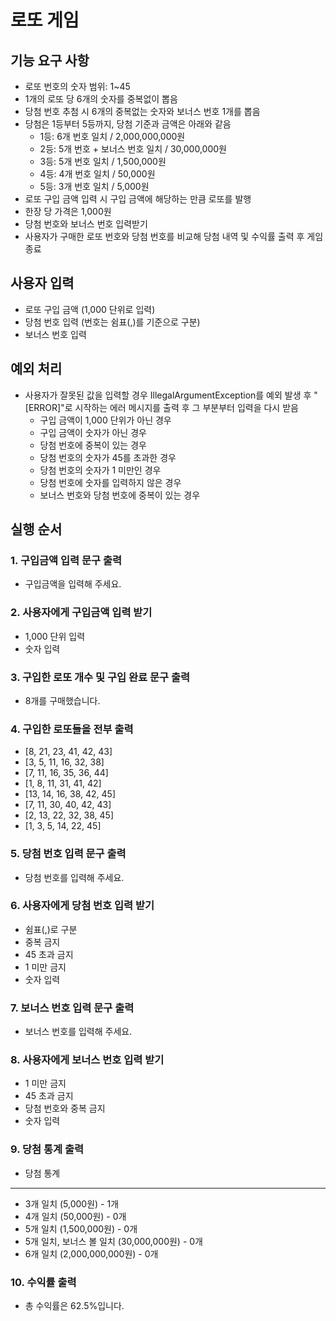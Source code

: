 # 로또 게임

## 기능 요구 사항
- 로또 번호의 숫자 범위: 1~45
- 1개의 로또 당 6개의 숫자를 중복없이 뽑음
- 당첨 번호 추첨 시 6개의 중복없는 숫자와 보너스 번호 1개를 뽑음
- 당첨은 1등부터 5등까지, 당첨 기준과 금액은 아래와 같음
    - 1등: 6개 번호 일치 / 2,000,000,000원
    - 2등: 5개 번호 + 보너스 번호 일치 / 30,000,000원
    - 3등: 5개 번호 일치 / 1,500,000원
    - 4등: 4개 번호 일치 / 50,000원
    - 5등: 3개 번호 일치 / 5,000원
- 로또 구입 금액 입력 시 구입 금액에 해당하는 만큼 로또를 발행
- 한장 당 가격은 1,000원
- 당첨 번호와 보너스 번호 입력받기
- 사용자가 구매한 로또 번호와 당첨 번호를 비교해 당첨 내역 및 수익률 출력 후 게임 종료

## 사용자 입력
- 로또 구입 금액 (1,000 단위로 입력)
- 당첨 번호 입력 (번호는 쉼표(,)를 기준으로 구분)
- 보너스 번호 입력

## 예외 처리
- 사용자가 잘못된 값을 입력할 경우 IllegalArgumentException를 예외 발생 후 "[ERROR]"로 시작하는 에러 메시지를 출력 후 그 부분부터 입력을 다시 받음
    - 구입 금액이 1,000 단위가 아닌 경우
    - 구입 금액이 숫자가 아닌 경우
    - 당첨 번호에 중복이 있는 경우
    - 당첨 번호의 숫자가 45를 초과한 경우
    - 당첨 번호의 숫자가 1 미만인 경우
    - 당첨 번호에 숫자를 입력하지 않은 경우
    - 보너스 번호와 당첨 번호에 중복이 있는 경우

## 실행 순서
### 1. 구입금액 입력 문구 출력
- 구입금액을 입력해 주세요.
### 2. 사용자에게 구입금액 입력 받기
- 1,000 단위 입력
- 숫자 입력
### 3. 구입한 로또 개수 및 구입 완료 문구 출력
- 8개를 구매했습니다.
### 4. 구입한 로또들을 전부 출력
- [8, 21, 23, 41, 42, 43]
- [3, 5, 11, 16, 32, 38]
- [7, 11, 16, 35, 36, 44]
- [1, 8, 11, 31, 41, 42]
- [13, 14, 16, 38, 42, 45]
- [7, 11, 30, 40, 42, 43]
- [2, 13, 22, 32, 38, 45]
- [1, 3, 5, 14, 22, 45]

### 5. 당첨 번호 입력 문구 출력
- 당첨 번호를 입력해 주세요.
### 6. 사용자에게 당첨 번호 입력 받기
- 쉼표(,)로 구분
- 중복 금지
- 45 초과 금지
- 1 미만 금지
- 숫자 입력
### 7. 보너스 번호 입력 문구 출력
- 보너스 번호를 입력해 주세요.
### 8. 사용자에게 보너스 번호 입력 받기
- 1 미만 금지
- 45 초과 금지
- 당첨 번호와 중복 금지
- 숫자 입력
### 9. 당첨 통계 출력
- 당첨 통계
- ---
- 3개 일치 (5,000원) - 1개
- 4개 일치 (50,000원) - 0개
- 5개 일치 (1,500,000원) - 0개
- 5개 일치, 보너스 볼 일치 (30,000,000원) - 0개
- 6개 일치 (2,000,000,000원) - 0개
### 10. 수익률 출력
- 총 수익률은 62.5%입니다.